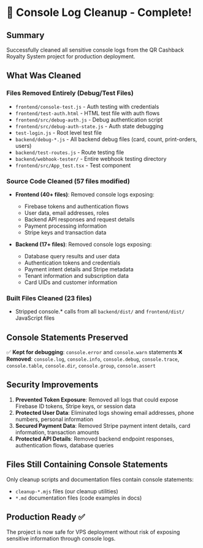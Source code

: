 # 🧹 Console Log Cleanup - Complete!

## Summary

Successfully cleaned all sensitive console logs from the QR Cashback Royalty System project for production deployment.

## What Was Cleaned

### Files Removed Entirely (Debug/Test Files)
- `frontend/console-test.js` - Auth testing with credentials
- `frontend/test-auth.html` - HTML test file with auth flows  
- `frontend/src/debug-auth.js` - Debug authentication script
- `frontend/src/debug-auth-state.js` - Auth state debugging
- `test-login.js` - Root level test file
- `backend/debug-*.js` - All backend debug files (card, count, print-orders, users)
- `backend/test-routes.js` - Route testing file
- `backend/webhook-tester/` - Entire webhook testing directory
- `frontend/src/App_test.tsx` - Test component

### Source Code Cleaned (57 files modified)
- **Frontend (40+ files)**: Removed console logs exposing:
  - Firebase tokens and authentication flows
  - User data, email addresses, roles
  - Backend API responses and request details
  - Payment processing information
  - Stripe keys and transaction data

- **Backend (17+ files)**: Removed console logs exposing:
  - Database query results and user data
  - Authentication tokens and credentials
  - Payment intent details and Stripe metadata
  - Tenant information and subscription data
  - Card UIDs and customer information

### Built Files Cleaned (23 files)
- Stripped console.* calls from all `backend/dist/` and `frontend/dist/` JavaScript files

## Console Statements Preserved

✅ **Kept for debugging**: `console.error` and `console.warn` statements
❌ **Removed**: `console.log`, `console.info`, `console.debug`, `console.trace`, `console.table`, `console.dir`, `console.group`, `console.assert`

## Security Improvements

1. **Prevented Token Exposure**: Removed all logs that could expose Firebase ID tokens, Stripe keys, or session data
2. **Protected User Data**: Eliminated logs showing email addresses, phone numbers, personal information
3. **Secured Payment Data**: Removed Stripe payment intent details, card information, transaction amounts
4. **Protected API Details**: Removed backend endpoint responses, authentication flows, database queries

## Files Still Containing Console Statements

Only cleanup scripts and documentation files contain console statements:
- `cleanup-*.mjs` files (our cleanup utilities)
- `*.md` documentation files (code examples in docs)

## Production Ready ✅

The project is now safe for VPS deployment without risk of exposing sensitive information through console logs.